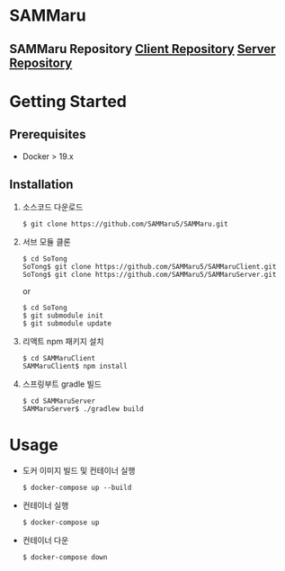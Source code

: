 # SAMMaru
SAMMaru Repository
[Client Repository](https://github.com/SAMMaru5/SAMMaruClient)
[Server Repository](https://github.com/SAMMaru5/SAMMaruServer)
---
# Getting Started

## Prerequisites
- Docker > 19.x

## Installation
1. 소스코드 다운로드
    ```shell
    $ git clone https://github.com/SAMMaru5/SAMMaru.git
    ```
2. 서브 모듈 클론
    ```shell
    $ cd SoTong
    SoTong$ git clone https://github.com/SAMMaru5/SAMMaruClient.git
    SoTong$ git clone https://github.com/SAMMaru5/SAMMaruServer.git
    ```
    or
    ```shell
    $ cd SoTong
    $ git submodule init
    $ git submodule update
    ```
3. 리액트 npm 패키지 설치
    ```shell
    $ cd SAMMaruClient
    SAMMaruClient$ npm install
    ```
3. 스프링부트 gradle 빌드
    ```shell
    $ cd SAMMaruServer
    SAMMaruServer$ ./gradlew build
    ```
# Usage
- 도커 이미지 빌드 및 컨테이너 실행
    ```shell
    $ docker-compose up --build
    ```
- 컨테이너 실행
    ```shell
    $ docker-compose up
    ```
- 컨테이너 다운
    ```shell
    $ docker-compose down
    ```

